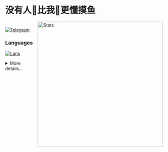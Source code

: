 # 没有人👋比我👋更懂摸鱼

<img
src="https://github-readme-stats.vercel.app/api?username=swim233&count_private=true&theme=vue-dark&show_icons=true&hide_border=true&border_radius=10&bg_color=2738493B&text_color=808080" alt="Stats" width="400" align="right"/>

\
[![Telegram](https://img.shields.io/badge/TG%20%E2%86%92-2CA5E0?style=for-the-badge&logo=telegram&logoColor=white)](https://t.me/TheSw1m)&nbsp;
### Languages

[![Lans](https://skillicons.dev/icons?i=go&perline=14&theme=light)](https://skillicons.dev)

<details>
<summary style="cursor: pointer">More details...</summary>

### Support tools

[![Support tools](https://skillicons.dev/icons?i=nginx,docker,git&perline=14&theme=light)](https://skillicons.dev)

### Softwares & Platforms

[![Softwares](https://skillicons.dev/icons?i=arch,debian,ubuntu,windows,kali,cloudflare,vscode,neovim,github,ps&perline=14&theme=light)](https://skillicons.dev)

### Most used languages

<img
  src="https://github-readme-stats.vercel.app/api/top-langs/?username=swim233&layout=compact&count_private=true&theme=vue-dark&show_icons=true&hide_border=true&border_radius=10&bg_color=2738493B&text_color=808080"
/>


</details>
<br/>

<!-- Shields badge fom: https://github.com/alexandresanlim/Badges4-README.md-Profile -->
<!-- Skill icons from: https://github.com/tandpfun/skill-icons -->
